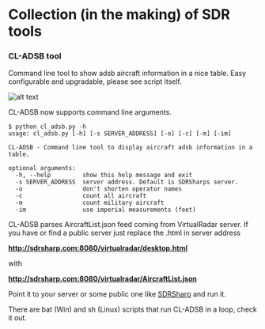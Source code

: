 # Collection (in the making) of SDR tools

### CL-ADSB tool

Command line tool to show adsb aircraft information in a nice table.
Easy configurable and upgradable, please see script itself.

![alt text](http://i.imgur.com/urKAuWn.png "CL-ADSB")

CL-ADSB now supports command line arguments.
```
$ python cl_adsb.py -h
usage: cl_adsb.py [-h] [-s SERVER_ADDRESS] [-o] [-c] [-m] [-im]

CL-ADSB - Command line tool to display aircraft adsb information in a table.

optional arguments:
  -h, --help         show this help message and exit
  -s SERVER_ADDRESS  server address. Default is SDRSharps server.
  -o                 don't shorten operator names
  -c                 count all aircraft
  -m                 count military aircraft
  -im                use imperial measurements (feet)
```

CL-ADSB parses AircraftList.json feed coming from VirtualRadar server.
If you have or find a public server just replace the .html in server address

**http://sdrsharp.com:8080/virtualradar/desktop.html**

with

**http://sdrsharp.com:8080/virtualradar/AircraftList.json**

Point it to your server or some public one like [SDRSharp](http://sdrsharp.com:8080/virtualradar/desktop.html) and run it.

There are bat (Win) and sh (Linux) scripts that run CL-ADSB in a loop, check it out.
